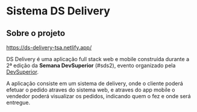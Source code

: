 # Sistema DS Delivery

## Sobre o projeto

https://ds-delivery-tsa.netlify.app/

DS Delivery é uma aplicação full stack web e mobile construída durante a 2ª edição da **Semana DevSuperior** (#sds2), evento organizado pela [DevSuperior](https://devsuperior.com "Site da DevSuperior").

A aplicação consiste em um sistema de delivery, onde o cliente poderá efetuar o pedido atraves do sistema web, e atraves do app mobile o vendedor poderá visualizar os pedidos, indicando quem o fez e onde será entregue.


